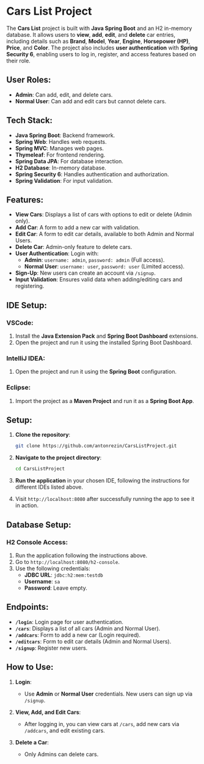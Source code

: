 # Cars List Project

The **Cars List** project is built with **Java Spring Boot** and an H2 in-memory database. It allows users to **view**, **add**, **edit**, and **delete** car entries, including details such as **Brand**, **Model**, **Year**, **Engine**, **Horsepower (HP)**, **Price**, and **Color**. The project also includes **user authentication** with **Spring Security 6**, enabling users to log in, register, and access features based on their role.

## User Roles:

- **Admin**: Can add, edit, and delete cars.
- **Normal User**: Can add and edit cars but cannot delete cars.

## Tech Stack:

- **Java Spring Boot**: Backend framework.
- **Spring Web**: Handles web requests.
- **Spring MVC**: Manages web pages.
- **Thymeleaf**: For frontend rendering.
- **Spring Data JPA**: For database interaction.
- **H2 Database**: In-memory database.
- **Spring Security 6**: Handles authentication and authorization.
- **Spring Validation**: For input validation.

## Features:

- **View Cars**: Displays a list of cars with options to edit or delete (Admin only).
- **Add Car**: A form to add a new car with validation.
- **Edit Car**: A form to edit car details, available to both Admin and Normal Users.
- **Delete Car**: Admin-only feature to delete cars.
- **User Authentication**: Login with:
  - **Admin**: `username: admin`, `password: admin` (Full access).
  - **Normal User**: `username: user`, `password: user` (Limited access).
- **Sign-Up**: New users can create an account via `/signup`.
- **Input Validation**: Ensures valid data when adding/editing cars and registering.

## IDE Setup:

### VSCode:

1. Install the **Java Extension Pack** and **Spring Boot Dashboard** extensions.
2. Open the project and run it using the installed Spring Boot Dashboard.

### IntelliJ IDEA:

1. Open the project and run it using the **Spring Boot** configuration.

### Eclipse:

1. Import the project as a **Maven Project** and run it as a **Spring Boot App**.

## Setup:

1. **Clone the repository**:

   ```bash
   git clone https://github.com/antonrezin/CarsListProject.git
   ```

2. **Navigate to the project directory**:

   ```bash
   cd CarsListProject
   ```

3. **Run the application** in your chosen IDE, following the instructions for different IDEs listed above.

4. Visit `http://localhost:8080` after successfully running the app to see it in action.

## Database Setup:

### H2 Console Access:

1. Run the application following the instructions above.
2. Go to `http://localhost:8080/h2-console`.
3. Use the following credentials:
   - **JDBC URL**: `jdbc:h2:mem:testdb`
   - **Username**: `sa`
   - **Password**: Leave empty.

## Endpoints:

- **`/login`**: Login page for user authentication.
- **`/cars`**: Displays a list of all cars (Admin and Normal User).
- **`/addcars`**: Form to add a new car (Login required).
- **`/editcars`**: Form to edit car details (Admin and Normal Users).
- **`/signup`**: Register new users.

## How to Use:

1. **Login**:
   - Use **Admin** or **Normal User** credentials. New users can sign up via `/signup`.

2. **View, Add, and Edit Cars**:
   - After logging in, you can view cars at `/cars`, add new cars via `/addcars`, and edit existing cars.

3. **Delete a Car**:
   - Only Admins can delete cars.
